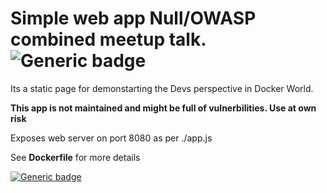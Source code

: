 # Simple web app Null/OWASP combined meetup talk. ![Generic badge](https://badgen.net/badge/Pentest/Secure/green?icon=github)


Its a static page for demonstarting the Devs perspective in Docker World.

**This app is not maintained and might be full of vulnerbilities. Use at own risk**

Exposes web server on port 8080 as per ./app.js

See **Dockerfile** for more details

[![Generic badge](https://img.shields.io/badge/Pentest-Secure-green.svg)](https://shields.io/)



